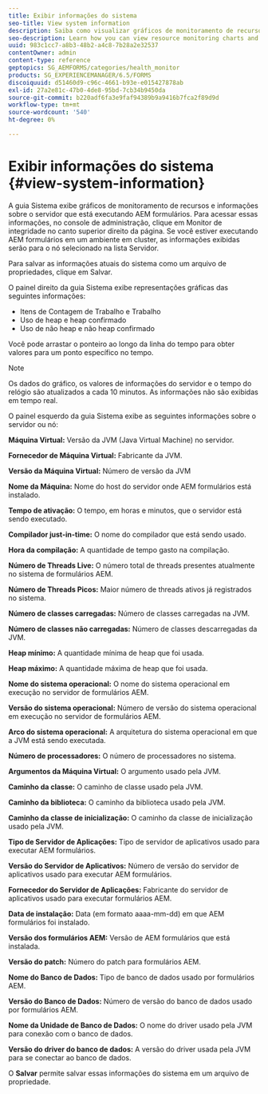 ```yaml
---
title: Exibir informações do sistema
seo-title: View system information
description: Saiba como visualizar gráficos de monitoramento de recursos e informações sobre o servidor que está executando AEM formulários.
seo-description: Learn how you can view resource monitoring charts and information about the server that is running AEM forms.
uuid: 983c1cc7-a8b3-48b2-a4c8-7b28a2e32537
contentOwner: admin
content-type: reference
geptopics: SG_AEMFORMS/categories/health_monitor
products: SG_EXPERIENCEMANAGER/6.5/FORMS
discoiquuid: d51460d9-c96c-4661-b93e-e015427878ab
exl-id: 27a2e81c-47b0-4de8-95bd-7cb34b9450da
source-git-commit: b220adf6fa3e9faf94389b9a9416b7fca2f89d9d
workflow-type: tm+mt
source-wordcount: '540'
ht-degree: 0%

---
```


# Exibir informações do sistema {#view-system-information}

A guia Sistema exibe gráficos de monitoramento de recursos e informações sobre o servidor que está executando AEM formulários. Para acessar essas informações, no console de administração, clique em Monitor de integridade no canto superior direito da página. Se você estiver executando AEM formulários em um ambiente em cluster, as informações exibidas serão para o nó selecionado na lista Servidor.

Para salvar as informações atuais do sistema como um arquivo de propriedades, clique em Salvar.

O painel direito da guia Sistema exibe representações gráficas das seguintes informações:

* Itens de Contagem de Trabalho e Trabalho
* Uso de heap e heap confirmado
* Uso de não heap e não heap confirmado

Você pode arrastar o ponteiro ao longo da linha do tempo para obter valores para um ponto específico no tempo.

>[!NOTE]
>
>Os dados do gráfico, os valores de informações do servidor e o tempo do relógio são atualizados a cada 10 minutos. As informações não são exibidas em tempo real.

O painel esquerdo da guia Sistema exibe as seguintes informações sobre o servidor ou nó:

**Máquina Virtual:** Versão da JVM (Java Virtual Machine) no servidor.

**Fornecedor de Máquina Virtual:** Fabricante da JVM.

**Versão da Máquina Virtual:** Número de versão da JVM

**Nome da Máquina:** Nome do host do servidor onde AEM formulários está instalado.

**Tempo de ativação:** O tempo, em horas e minutos, que o servidor está sendo executado.

**Compilador just-in-time:** O nome do compilador que está sendo usado.

**Hora da compilação:** A quantidade de tempo gasto na compilação.

**Número de Threads Live:** O número total de threads presentes atualmente no sistema de formulários AEM.

**Número de Threads Picos:** Maior número de threads ativos já registrados no sistema.

**Número de classes carregadas:** Número de classes carregadas na JVM.

**Número de classes não carregadas:** Número de classes descarregadas da JVM.

**Heap mínimo:** A quantidade mínima de heap que foi usada.

**Heap máximo:** A quantidade máxima de heap que foi usada.

**Nome do sistema operacional:** O nome do sistema operacional em execução no servidor de formulários AEM.

**Versão do sistema operacional:** Número de versão do sistema operacional em execução no servidor de formulários AEM.

**Arco do sistema operacional:** A arquitetura do sistema operacional em que a JVM está sendo executada.

**Número de processadores:** O número de processadores no sistema.

**Argumentos da Máquina Virtual:** O argumento usado pela JVM.

**Caminho da classe:** O caminho de classe usado pela JVM.

**Caminho da biblioteca:** O caminho da biblioteca usado pela JVM.

**Caminho da classe de inicialização:** O caminho da classe de inicialização usado pela JVM.

**Tipo de Servidor de Aplicações:** Tipo de servidor de aplicativos usado para executar AEM formulários.

**Versão do Servidor de Aplicativos:** Número de versão do servidor de aplicativos usado para executar AEM formulários.

**Fornecedor do Servidor de Aplicações:** Fabricante do servidor de aplicativos usado para executar formulários AEM.

**Data de instalação:** Data (em formato aaaa-mm-dd) em que AEM formulários foi instalado.

**Versão dos formulários AEM:** Versão de AEM formulários que está instalada.

**Versão do patch:** Número do patch para formulários AEM.

**Nome do Banco de Dados:** Tipo de banco de dados usado por formulários AEM.

**Versão do Banco de Dados:** Número de versão do banco de dados usado por formulários AEM.

**Nome da Unidade de Banco de Dados:** O nome do driver usado pela JVM para conexão com o banco de dados.

**Versão do driver do banco de dados:** A versão do driver usada pela JVM para se conectar ao banco de dados.

O **Salvar** permite salvar essas informações do sistema em um arquivo de propriedade.
